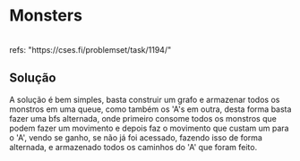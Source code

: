 # Monsters

<br>
refs: "https://cses.fi/problemset/task/1194/"


<br>

## Solução

A solução é bem simples, basta construir um grafo e armazenar todos os monstros em uma queue,
como também os 'A's em outra, desta forma basta fazer uma bfs alternada, onde primeiro
consome todos os monstros que podem fazer um movimento e depois faz o movimento que custam
um para o 'A', vendo se ganho, se não já foi acessado, fazendo isso de forma alternada,
e armazenado todos os caminhos do 'A' que foram feito.
